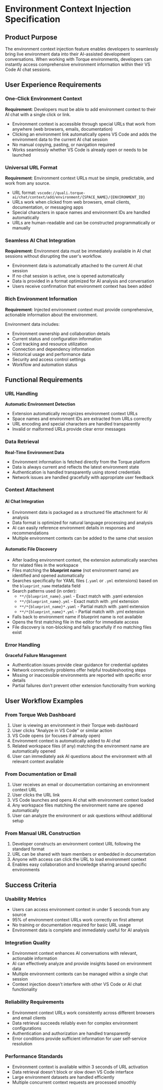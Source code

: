 # Environment Context Injection Specification

## Product Purpose

The environment context injection feature enables developers to seamlessly bring live environment data into their AI-assisted development conversations. When working with Torque environments, developers can instantly access comprehensive environment information within their VS Code AI chat sessions.

## User Experience Requirements

### One-Click Environment Context

**Requirement**: Developers must be able to add environment context to their AI chat with a single click or link.

- Environment context is accessible through special URLs that work from anywhere (web browsers, emails, documentation)
- Clicking an environment link automatically opens VS Code and adds the environment data to the current AI chat session
- No manual copying, pasting, or navigation required
- Works seamlessly whether VS Code is already open or needs to be launched

### Universal URL Format

**Requirement**: Environment context URLs must be simple, predictable, and work from any source.

- URL format: `vscode://quali.torque-ai/chat/context/add/environment/{SPACE_NAME}/{ENVIRONMENT_ID}`
- URLs work when clicked from web browsers, email clients, documentation, or messaging apps
- Special characters in space names and environment IDs are handled automatically
- URLs are human-readable and can be constructed programmatically or manually

### Seamless AI Chat Integration

**Requirement**: Environment data must be immediately available in AI chat sessions without disrupting the user's workflow.

- Environment data is automatically attached to the current AI chat session
- If no chat session is active, one is opened automatically
- Data is provided in a format optimized for AI analysis and conversation
- Users receive confirmation that environment context has been added

### Rich Environment Information

**Requirement**: Injected environment context must provide comprehensive, actionable information about the environment.

Environment data includes:

- Environment ownership and collaboration details
- Current status and configuration information
- Cost tracking and resource utilization
- Connection and dependency information
- Historical usage and performance data
- Security and access control settings
- Workflow and automation status

## Functional Requirements

### URL Handling

**Automatic Environment Detection**

- Extension automatically recognizes environment context URLs
- Space names and environment IDs are extracted from URLs correctly
- URL encoding and special characters are handled transparently
- Invalid or malformed URLs provide clear error messages

### Data Retrieval

**Real-Time Environment Data**

- Environment information is fetched directly from the Torque platform
- Data is always current and reflects the latest environment state
- Authentication is handled transparently using stored credentials
- Network issues are handled gracefully with appropriate user feedback

### Context Attachment

#### AI Chat Integration

- Environment data is packaged as a structured file attachment for AI analysis
- Data format is optimized for natural language processing and analysis
- AI can easily reference environment details in responses and recommendations
- Multiple environment contexts can be added to the same chat session

#### Automatic File Discovery

- After loading environment context, the extension automatically searches for related files in the workspace
- Files matching the **blueprint name** (not environment name) are identified and opened automatically
- Searches specifically for YAML files (`.yaml` or `.yml` extensions) based on the `blueprint_name` metadata field
- Search patterns used (in order):
  - `**/{blueprint_name}.yaml` - Exact match with .yaml extension
  - `**/{blueprint_name}.yml` - Exact match with .yml extension
  - `**/*{blueprint_name}*.yaml` - Partial match with .yaml extension
  - `**/*{blueprint_name}*.yml` - Partial match with .yml extension
- Falls back to environment name if blueprint name is not available
- Opens the first matching file in the editor for immediate access
- File discovery is non-blocking and fails gracefully if no matching files exist

### Error Handling

**Graceful Failure Management**

- Authentication issues provide clear guidance for credential updates
- Network connectivity problems offer helpful troubleshooting steps
- Missing or inaccessible environments are reported with specific error details
- Partial failures don't prevent other extension functionality from working

## User Workflow Examples

### From Torque Web Dashboard

1. User is viewing an environment in their Torque web dashboard
2. User clicks "Analyze in VS Code" or similar action
3. VS Code opens (or focuses if already open)
4. Environment context is automatically added to AI chat
5. Related workspace files (if any) matching the environment name are automatically opened
6. User can immediately ask AI questions about the environment with all relevant context available

### From Documentation or Email

1. User receives an email or documentation containing an environment context URL
2. User clicks the URL link
3. VS Code launches and opens AI chat with environment context loaded
4. Any workspace files matching the environment name are opened automatically
5. User can analyze the environment or ask questions without additional setup

### From Manual URL Construction

1. Developer constructs an environment context URL following the standard format
2. URL can be shared with team members or embedded in documentation
3. Anyone with access can click the URL to load environment context
4. Enables easy collaboration and knowledge sharing around specific environments

## Success Criteria

### Usability Metrics

- Users can access environment context in under 5 seconds from any source
- 95% of environment context URLs work correctly on first attempt
- No training or documentation required for basic URL usage
- Environment data is complete and immediately useful for AI analysis

### Integration Quality

- Environment context enhances AI conversations with relevant, actionable information
- AI can effectively analyze and provide insights based on environment data
- Multiple environment contexts can be managed within a single chat session
- Context injection doesn't interfere with other VS Code or AI chat functionality

### Reliability Requirements

- Environment context URLs work consistently across different browsers and email clients
- Data retrieval succeeds reliably even for complex environment configurations
- Authentication and authorization are handled transparently
- Error conditions provide sufficient information for user self-service resolution

### Performance Standards

- Environment context is available within 3 seconds of URL activation
- Data retrieval doesn't block or slow down VS Code interface
- Large environment datasets are handled efficiently
- Multiple concurrent context requests are processed smoothly
